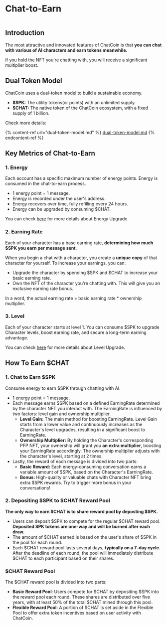 # Chat-to-Earn

<figure><img src="../.gitbook/assets/img_v3_02dg_0ec58594-a1d7-4af9-879a-7537b7f64e2g.png" alt=""><figcaption></figcaption></figure>

## Introduction

The most attractive and innovated features of ChatCoin is that **you can chat with various of AI characters and earn tokens meanwhile.**

If you hold the NFT you're chatting with, you will receive a significant multiplier boost.&#x20;

## Dual Token Model

ChatCoin uses a dual-token model to build a sustainable economy.

* **$SPK:**  The utility tokens(or points) with an unlimited supply.&#x20;
* **$CHAT:** The native token of the ChatCoin ecosystem, with a fixed supply of 1 billion.

Check more details:

{% content-ref url="dual-token-model.md" %}
[dual-token-model.md](dual-token-model.md)
{% endcontent-ref %}

## Key Metrics of Chat-to-Earn

### 1. Energy

Each account has a specific maximum number of energy points. Energy is consumed in the chat-to-earn process.&#x20;

* 1 energy point = 1 message.
* Energy is recorded under the user's address.
* Energy recovers over time, fully refilling every 24 hours.
* Energy can be upgraded by consuming $CHAT.

You can check [here](broken-reference) for more details about Energy Upgrade.

### 2. Earning Rate

Each of your character has a base earning rate, **determining how much $SPK you earn per message sent**.&#x20;

When you begin a chat with a character, you create a **unique** **copy** of that character for yourself. To increase your earnings, you can:

* Upgrade the character by spending $SPK and $CHAT to increase your basic earning rate.&#x20;
* Own the NFT of the character you're chatting with. This will give you an exclusive earning rate bonus.

In a word, the actual earning rate = basic earning rate \* ownership multiplier.

### 3. Level

Each of your character starts at level 1. You can consume $SPK to upgrade Character levels, boost earning rate, and secure a long-term earning advantage.

You can check [here](level-upgrade-table.md) for more details about Level Upgrade.

## How To Earn $CHAT

### 1. Chat to Earn $SPK

Consume energy to earn $SPK through chatting with AI.

* 1 energy point = 1 message.&#x20;
* Each message earns $SPK based on a defined EarningRate determined by the character NFT you interact with. The EarningRate is influenced by two factors: level gain and ownership multiplier.
  * **Level Gain:** The main method for boosting EarningRate. Level Gain starts from a lower value and continuously increases as the Character's level upgrades, resulting in a significant boost to EarningRate.
  * **Ownership Multiplier:** By holding the Character's corresponding PFP NFT, your ownership will grant you **an extra multiplier**, boosting your EarningRate accordingly. The ownership multiplier adjusts with the character's level, starting at 2 times.
* Lastly, the reward of each message is divided into two parts:&#x20;
  * **Basic Reward:** Each energy-consuming conversation earns a variable amount of $SPK, based on the Character's EarningRate.
  * **Bonus:** High-quality or valuable chats with Character NFT bring extra $SPK rewards. Try to trigger more bonus in your conversations!

### 2. Depositing $SPK to $CHAT Reward Pool

**The only way to earn $CHAT is to share reward pool by deposting $SPK.**

* Users can deposit $SPK to compete for the regular $CHAT reward pool. **Deposited SPK tokens are one-way and will be burned after each draw.**
* The amount of $CHAT earned is based on the user's share of $SPK in the pool for each round.
* Each $CHAT reward pool lasts several days, **typically on a 7-day cycle.** After the deadline of each round, the pool will immediately distribute $CHAT to each participant based on their shares.

### $CHAT Reward Pool

The $CHAT reward pool is divided into two parts:

* **Basic Reward Pool**: Users compete for $CHAT by depositing $SPK into the reward pool each round. These shares are distributed over five years, with at least 50% of the total $CHAT mined through this pool.
* **Flexible Reward Pool**: A portion of $CHAT is set aside in the Flexible Pool to offer extra token incentives based on user activity with ChatCoin.
